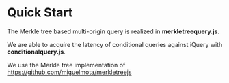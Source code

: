 # Quick Start

The Merkle tree based multi-origin query is realized in **merkletreequery.js**.

We are able to acquire the latency of conditional queries against iQuery with **conditionalquery.js**.

We use the Merkle tree implementation  of  https://github.com/miguelmota/merkletreejs